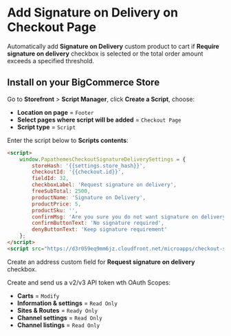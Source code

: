# Add Signature on Delivery on Checkout Page

Automatically add **Signature on Delivery** custom product to cart if **Require signature on delivery** checkbox is selected or the total order amount exceeds a specified threshold.

## Install on your BigCommerce Store

Go to **Storefront** > **Script Manager**, click **Create a Script**, choose:

- **Location on page** = `Footer`
- **Select pages where script will be added** = `Checkout Page`
- **Script type** = `Script`

Enter the script below to **Scripts contents**: 


```html
<script>
    window.PapathemesCheckoutSignatureDeliverySettings = {
        storeHash: '{{settings.store_hash}}',
        checkoutId: '{{checkout.id}}',
        fieldId: 32,
        checkboxLabel: 'Request signature on delivery',
        freeSubTotal: 2500,
        productName: 'Signature on Delivery',
        productPrice: 5,
        productSku: '',
        confirmMsg: 'Are you sure you do not want signature on delivery?',
        confirmButtonText: 'No signature required',
        denyButtonText: 'Keep signature requirement'
    };
</script>
<script src="https://d3r059eq9mm6jz.cloudfront.net/microapps/checkout-signature-delivery/main.YOURDOMAIN.js" async defer></script>
```

Create an address custom field for **Request signature on delivery** checkbox.

Create and send us a v2/v3 API token wth OAuth Scopes:

- **Carts** = `Modify`
- **Information & settings** = `Read Only`
- **Sites & Routes** = `Ready Only`
- **Channel settings** = `Read Only`
- **Channel listings** = `Read Only`

<!--
Source code: https://github.com/tvlgiao/bc-bigcommerce-api-app/microapps/checkout-signature-delivery/
-->

